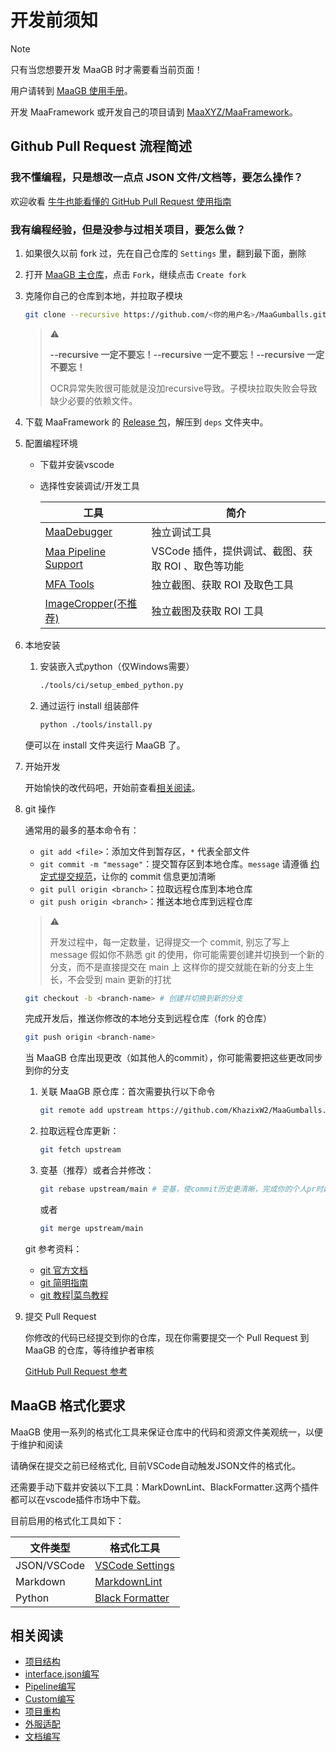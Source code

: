 # 开发前须知

> [!NOTE]
>
> 只有当您想要开发 MaaGB 时才需要看当前页面！
>
> 用户请转到 [MaaGB 使用手册](../manual/新手上路.md)。
>
> 开发 MaaFramework 或开发自己的项目请到 [MaaXYZ/MaaFramework](https://github.com/MaaXYZ/MaaFramework)。

## Github Pull Request 流程简述

### 我不懂编程，只是想改一点点 JSON 文件/文档等，要怎么操作？

欢迎收看 [牛牛也能看懂的 GitHub Pull Request 使用指南](https://maa.plus/docs/zh-cn/develop/pr-tutorial.html)

### 我有编程经验，但是没参与过相关项目，要怎么做？

1. 如果很久以前 fork 过，先在自己仓库的 `Settings` 里，翻到最下面，删除

2. 打开 [MaaGB 主仓库](https://github.com/KhazixW2/MaaGumballs)，点击 `Fork`，继续点击 `Create fork`

3. 克隆你自己的仓库到本地，并拉取子模块

    ```bash
    git clone --recursive https://github.com/<你的用户名>/MaaGumballs.git
    ```

    > ⚠
    >
    > **--recursive 一定不要忘！****--recursive 一定不要忘！****--recursive 一定不要忘！**
    >
    > OCR异常失败很可能就是没加recursive导致。子模块拉取失败会导致缺少必要的依赖文件。

4. 下载 MaaFramework 的 [Release 包](https://github.com/MaaXYZ/MaaFramework/releases)，解压到 `deps` 文件夹中。

5. 配置编程环境

    - 下载并安装vscode
    - 选择性安装调试/开发工具

        | 工具 | 简介 |
        | --- | --- |
        | [MaaDebugger](https://github.com/MaaXYZ/MaaDebugger) | 独立调试工具 |
        | [Maa Pipeline Support](https://marketplace.visualstudio.com/items?itemName=nekosu.maa-support) | VSCode 插件，提供调试、截图、获取 ROI 、取色等功能 |
        | [MFA Tools](https://github.com/SweetSmellFox/MFATools) | 独立截图、获取 ROI 及取色工具 |
        | [ImageCropper(不推荐)](https://github.com/MaaXYZ/MaaFramework/tree/main/tools/ImageCropper) | 独立截图及获取 ROI 工具 |

6. 本地安装

    1. 安装嵌入式python（仅Windows需要）

       ```bash
       ./tools/ci/setup_embed_python.py
       ```

    2. 通过运行 install 组装部件

       ```bash
       python ./tools/install.py
       ```

    便可以在 install 文件夹运行 MaaGB 了。

7. 开始开发

    开始愉快的改代码吧，开始前查看[相关阅读](#相关阅读)。

8. git 操作

    通常用的最多的基本命令有：
    - `git add <file>`：添加文件到暂存区，`*` 代表全部文件
    - `git commit -m "message"`：提交暂存区到本地仓库。`message` 请遵循 [约定式提交规范](https://www.conventionalcommits.org/zh-hans/v1.0.0/)，让你的 commit 信息更加清晰
    - `git pull origin <branch>`：拉取远程仓库到本地仓库
    - `git push origin <branch>`：推送本地仓库到远程仓库

    > ⚠
    >
    > 开发过程中，每一定数量，记得提交一个 commit, 别忘了写上 message
    > 假如你不熟悉 git 的使用，你可能需要创建并切换到一个新的分支，而不是直接提交在 main 上
    > 这样你的提交就能在新的分支上生长，不会受到 main 更新的打扰

    ```bash
    git checkout -b <branch-name> # 创建并切换到新的分支
    ```

    完成开发后，推送你修改的本地分支到远程仓库（fork 的仓库）

    ```bash
    git push origin <branch-name>
    ```

    当 MaaGB 仓库出现更改（如其他人的commit），你可能需要把这些更改同步到你的分支

    1. 关联 MaaGB 原仓库：首次需要执行以下命令

        ```bash
        git remote add upstream https://github.com/KhazixW2/MaaGumballs.git`
        ```

    2. 拉取远程仓库更新：

        ```bash
        git fetch upstream
        ```

    3. 变基（推荐）或者合并修改：

        ```bash
        git rebase upstream/main # 变基，使commit历史更清晰，完成你的个人pr时建议使用rebase而不是merge来合并修改
        ```

        或者

        ```bash
        git merge upstream/main
        ```

    git 参考资料：
    - [git 官方文档](https://git-scm.com/docs)
    - [git 简明指南](https://www.runoob.com/manual/git-guide/)
    - [git 教程|菜鸟教程](https://www.runoob.com/git/git-tutorial.html)

9. 提交 Pull Request

    你修改的代码已经提交到你的仓库，现在你需要提交一个 Pull Request 到 MaaGB 的仓库，等待维护者审核

    [GitHub Pull Request 参考](https://maa.plus/docs/zh-cn/develop/pr-tutorial.html)

## MaaGB 格式化要求

MaaGB 使用一系列的格式化工具来保证仓库中的代码和资源文件美观统一，以便于维护和阅读

请确保在提交之前已经格式化, 目前VSCode自动触发JSON文件的格式化。

还需要手动下载并安装以下工具：MarkDownLint、BlackFormatter.这两个插件都可以在vscode插件市场中下载。

目前启用的格式化工具如下：

| 文件类型 | 格式化工具 |
| --- | --- |
| JSON/VSCode | [VSCode Settings](https://code.visualstudio.com/docs/languages/json#_json-settings) |
| Markdown | [MarkdownLint](https://github.com/DavidAnson/markdownlint-cli2) |
| Python | [Black Formatter](https://black.readthedocs.io/en/stable/index.html) |

## 相关阅读

- [项目结构](./项目结构.md)
- [interface.json编写](./interface.json编写.md)
- [Pipeline编写](./Pipeline编写.md)
- [Custom编写](./Custom编写.md)
- [项目重构](./项目重构.md)
- [外服适配](./外服适配.md)
- [文档编写](./文档编写.md)
